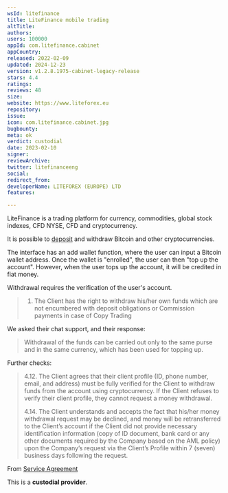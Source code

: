 ```yaml
---
wsId: litefinance
title: LiteFinance mobile trading
altTitle: 
authors: 
users: 100000
appId: com.litefinance.cabinet
appCountry: 
released: 2022-02-09
updated: 2024-12-23
version: v1.2.8.1975-cabinet-legacy-release
stars: 4.4
ratings: 
reviews: 48
size: 
website: https://www.liteforex.eu
repository: 
issue: 
icon: com.litefinance.cabinet.jpg
bugbounty: 
meta: ok
verdict: custodial
date: 2023-02-10
signer: 
reviewArchive: 
twitter: litefinanceeng
social: 
redirect_from: 
developerName: LITEFOREX (EUROPE) LTD
features: 

---
```


LiteFinance is a trading platform for currency, commodities, global stock indexes, CFD NYSE, CFD and cryptocurrency.

It is possible to [deposit](https://www.litefinance.org/trading/payment-method/cryptocurrency/) and withdraw Bitcoin and other cryptocurrencies.

The interface has an add wallet function, where the user can input a Bitcoin wallet address. Once the wallet is "enrolled", the user can then "top up the account". However, when the user tops up the account, it will be credited in fiat money. 

Withdrawal requires the verification of the user's account. 

> 1. The Client has the right to withdraw his/her own funds which are not encumbered with deposit obligations or Commission payments in case of Copy Trading

We asked their chat support, and their response: 

> Withdrawal of the funds can be carried out only to the same purse and in the same currency, which has been used for topping up.

Further checks: 

> 4.12. The Client agrees that their client profile (ID, phone number, email, and address) must be fully verified for the Client to withdraw funds from the account using cryptocurrency. If the Client refuses to verify their client profile, they cannot request a money withdrawal.
> 
> 4.14. The Client understands and accepts the fact that his/her money withdrawal request may be declined, and money will be retransferred to the Client’s account if the Client did not provide necessary identification information (copy of ID document, bank card or any other documents required by the Company based on the AML policy) upon the Company’s request via the Client’s Profile within 7 (seven) business days following the request.

From [Service Agreement](https://www.litefinance.org/uploads/documents/pdf-litefinance/litefinance-client-agreement-en.pdf)

This is a **custodial provider**.


